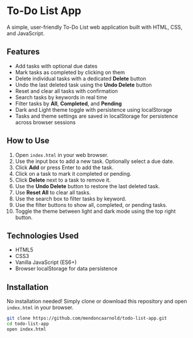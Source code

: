 # To-Do List App

A simple, user-friendly To-Do List web application built with HTML, CSS, and JavaScript.

## Features

- Add tasks with optional due dates
- Mark tasks as completed by clicking on them
- Delete individual tasks with a dedicated **Delete** button
- Undo the last deleted task using the **Undo Delete** button
- Reset and clear all tasks with confirmation
- Search tasks by keywords in real time
- Filter tasks by **All**, **Completed**, and **Pending**
- Dark and Light theme toggle with persistence using localStorage
- Tasks and theme settings are saved in localStorage for persistence across browser sessions

## How to Use

1. Open `index.html` in your web browser.
2. Use the input box to add a new task. Optionally select a due date.
3. Click **Add** or press Enter to add the task.
4. Click on a task to mark it completed or pending.
5. Click **Delete** next to a task to remove it.
6. Use the **Undo Delete** button to restore the last deleted task.
7. Use **Reset All** to clear all tasks.
8. Use the search box to filter tasks by keyword.
9. Use the filter buttons to show all, completed, or pending tasks.
10. Toggle the theme between light and dark mode using the top right button.

## Technologies Used

- HTML5
- CSS3
- Vanilla JavaScript (ES6+)
- Browser localStorage for data persistence

## Installation

No installation needed! Simply clone or download this repository and open `index.html` in your browser.

```bash
git clone https://github.com/mendoncaarnold/todo-list-app.git
cd todo-list-app
open index.html
